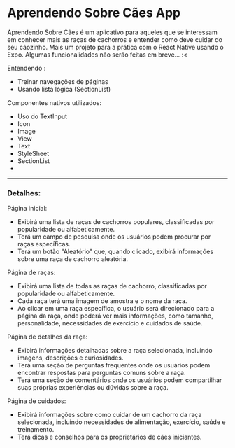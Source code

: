 <h1>Aprendendo Sobre Cães App</h1>

<p>Aprendendo Sobre Cães é um aplicativo para aqueles que se interessam em conhecer mais as raças de cachorros e entender como deve cuidar do seu cãozinho. Mais um projeto para a prática com o React Native usando o Expo. Algumas funcionalidades não serão feitas em breve... :<</p>

<p>Entendendo :</p>
<ul>
<li> Treinar navegações de páginas</li>
<li> Usando lista lógica (SectionList)</li>
</ul>

<p>Componentes nativos utilizados:</p>
<ul>
 
  <li>Uso do TextInput </li>
  <li>Icon</li>
  <li>Image</li>
  <li>View</li>
  <li>Text</li>
  <li>StyleSheet</li>
  <li>SectionList<li>
</ul>

<hr>

<h3>Detalhes:</h3>
Página inicial:
 <ul>
  <li>Exibirá uma lista de raças de cachorros populares, classificadas por popularidade ou alfabeticamente.</li>
  <li>Terá um campo de pesquisa onde os usuários podem procurar por raças específicas.</li>
  <li>Terá um botão "Aleatório" que, quando clicado, exibirá informações sobre uma raça de cachorro aleatória.</li>
  
  </ul>
    Página de raças:
  <ul>
    <li>Exibirá uma lista de todas as raças de cachorro, classificadas por popularidade ou alfabeticamente.</li>
    <li>Cada raça terá uma imagem de amostra e o nome da raça.</li>
   <li>Ao clicar em uma raça específica, o usuário será direcionado para a página da raça, onde poderá ver mais informações, como tamanho, personalidade, necessidades       de exercício e cuidados de saúde.</li>
 </ul>
  
   Página de detalhes da raça:
 <ul>
  <li>Exibirá informações detalhadas sobre a raça selecionada, incluindo imagens, descrições e curiosidades.</li>
  <li>Terá uma seção de perguntas frequentes onde os usuários podem encontrar respostas para perguntas comuns sobre a raça.</li>
  <li>Terá uma seção de comentários onde os usuários podem compartilhar suas próprias experiências ou dúvidas sobre a raça.</li>
  </ul>
  
  Página de cuidados:
  <ul>
  <li>Exibirá informações sobre como cuidar de um cachorro da raça selecionada, incluindo necessidades de alimentação, exercício, saúde e treinamento.</li>
  <li>Terá dicas e conselhos para os proprietários de cães iniciantes.</li>
</ul>













